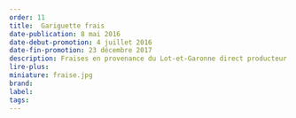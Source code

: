 ```yaml
---
order: 11
title:  Gariguette frais
date-publication: 8 mai 2016
date-debut-promotion: 4 juillet 2016
date-fin-promotion: 23 décembre 2017
description: Fraises en provenance du Lot-et-Garonne direct producteur
lire-plus: 
miniature: fraise.jpg
brand:
label: 
tags: 
---
```


<!--fin-excerpt-->
<!-- ******************************** -->
<!-- **** début contenu détaillé **** -->



<!-- **** fin contenu détaillé **** -->
<!-- ****************************** -->

